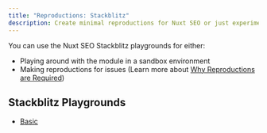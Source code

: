 ```yaml
---
title: "Reproductions: Stackblitz"
description: Create minimal reproductions for Nuxt SEO or just experiment with the module.
---
```


You can use the Nuxt SEO Stackblitz playgrounds for either:
- Playing around with the module in a sandbox environment
- Making reproductions for issues (Learn more about [Why Reproductions are Required](https://antfu.me/posts/why-reproductions-are-required))

## Stackblitz Playgrounds

- [Basic](https://stackblitz.com/edit/nuxt-starter-gfrej6?file=nuxt.config.ts)
